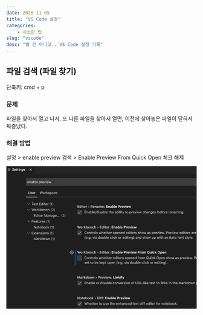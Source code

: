 ```yaml
---
date: 2020-11-05
title: "VS Code 설정"
categories: 
    - 사소한 팁
slug: "vscode"
desc: "별 건 아니고.. VS Code 설정 기록"
---
```


## 파일 검색 (파일 찾기)

단축키: cmd + p

### 문제

파일을 찾아서 열고 나서, 또 다른 파일을 찾아서 열면, 이전에 찾아놓은 파일이 닫혀서 짜증났다.

### 해결 방법

설정 > enable preview 검색 > Enable Preview From Quick Open 체크 해제

![settings](../images/vscode.png)



